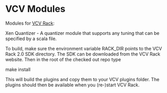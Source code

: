 # VCV Modules
Modules for <a href="https://www.vcvrack.com">VCV Rack</a>:


Xen Quantizer - A quantizer module that supports any tuning that can be specified by a scala file.


To build, make sure the environment variable RACK_DIR points to the VCV Rack 2.0 SDK directory. The SDK can be downloaded from the VCV Rack website. Then in the root of the checked out repo type

make install

This will build the plugins and copy them to your VCV plugins folder. The plugins should then be available when you (re-)start VCV Rack.


